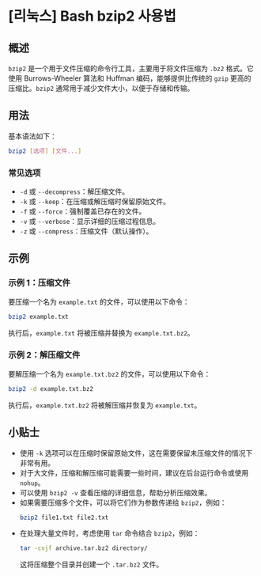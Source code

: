 # [리눅스] Bash bzip2 사용법

## 概述
`bzip2` 是一个用于文件压缩的命令行工具，主要用于将文件压缩为 `.bz2` 格式。它使用 Burrows-Wheeler 算法和 Huffman 编码，能够提供比传统的 `gzip` 更高的压缩比。`bzip2` 通常用于减少文件大小，以便于存储和传输。

## 用法
基本语法如下：
```bash
bzip2 [选项] [文件...]
```

### 常见选项
- `-d` 或 `--decompress`：解压缩文件。
- `-k` 或 `--keep`：在压缩或解压缩时保留原始文件。
- `-f` 或 `--force`：强制覆盖已存在的文件。
- `-v` 或 `--verbose`：显示详细的压缩过程信息。
- `-z` 或 `--compress`：压缩文件（默认操作）。

## 示例
### 示例 1：压缩文件
要压缩一个名为 `example.txt` 的文件，可以使用以下命令：
```bash
bzip2 example.txt
```
执行后，`example.txt` 将被压缩并替换为 `example.txt.bz2`。

### 示例 2：解压缩文件
要解压缩一个名为 `example.txt.bz2` 的文件，可以使用以下命令：
```bash
bzip2 -d example.txt.bz2
```
执行后，`example.txt.bz2` 将被解压缩并恢复为 `example.txt`。

## 小贴士
- 使用 `-k` 选项可以在压缩时保留原始文件，这在需要保留未压缩文件的情况下非常有用。
- 对于大文件，压缩和解压缩可能需要一些时间，建议在后台运行命令或使用 `nohup`。
- 可以使用 `bzip2 -v` 查看压缩的详细信息，帮助分析压缩效果。
- 如果需要压缩多个文件，可以将它们作为参数传递给 `bzip2`，例如：
  ```bash
  bzip2 file1.txt file2.txt
  ```
- 在处理大量文件时，考虑使用 `tar` 命令结合 `bzip2`，例如：
  ```bash
  tar -cvjf archive.tar.bz2 directory/
  ```
  这将压缩整个目录并创建一个 `.tar.bz2` 文件。